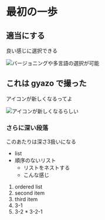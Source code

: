 # 最初の一歩

## 適当にする

良い感じに選択できる

![バージョニングや多言語の選択が可能](https://gyazo.com/4fc14902cb8fd7b7caa5b19df983aabd.gif)

## これは gyazo で撮った

アイコンが新しくなるってよ

![アイコンが新しくなるらしい](https://gyazo.com/ee3807493531e86606a847df4074480f.png "gifじゃなかった")

### さらに深い段落

このあたりは深さ3扱いになる

* list
* 順序のないリスト
  * リストをネストする
  * こんな感じ

1. ordered list
2. second item
3. third item
  1. 3-1
  2. 3-2
    * 3-2-1
